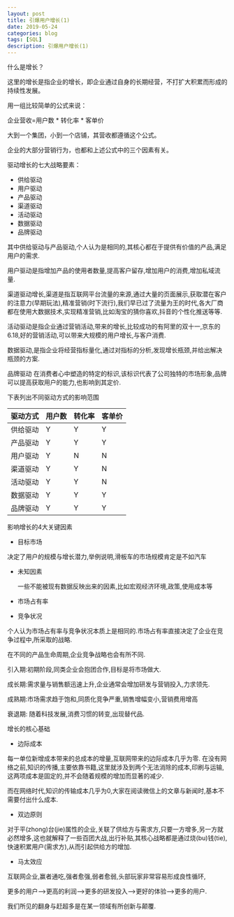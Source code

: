 ```yaml
---
layout: post
title: 引爆用户增长(1)
date: 2019-05-24
categories: blog
tags: [SQL]
description: 引爆用户增长(1)
---
```




什么是增长？

这里的增长是指企业的增长，即企业通过自身的长期经营，不打扩大积累而形成的持续性发展。

用一组比较简单的公式来说：

企业营收=用户数 * 转化率 * 客单价

大到一个集团，小到一个店铺，其营收都遵循这个公式。

企业的大部分营销行为，也都和上述公式中的三个因素有关。

驱动增长的七大战略要素：

- 供给驱动
- 用户驱动
- 产品驱动
- 渠道驱动
- 活动驱动
- 数据驱动
- 品牌驱动


其中供给驱动与产品驱动,个人认为是相同的,其核心都在于提供有价值的产品,满足用户的需求.

用户驱动是指增加产品的使用者数量,提高客户留存,增加用户的消费,增加私域流量.


渠道驱动增长,渠道是指互联网平台流量的来源,通过大量的页面展示,获取潜在客户的注意力(早期玩法),精准营销(时下流行),我们早已过了流量为王的时代,各大厂商都在使用大数据技术,实现精准营销,比如淘宝的猜你喜欢,抖音的个性化推送等等.

活动驱动是指企业通过营销活动,带来的增长,比较成功的有阿里的双十一,京东的6.18,好的营销活动,可以带来大规模的用户增长,与客户消费.

数据驱动,是指企业将经营指标量化,通过对指标的分析,发现增长瓶颈,并给出解决瓶颈的方案.

品牌驱动 在消费者心中塑造的特定的标识,该标识代表了公司独特的市场形象,品牌可以提高获取用户的能力,也影响到其定价.

下表列出不同驱动方式的影响范围

驱动方式 | 用户数 | 转化率 | 客单价
 --- | --- | ---  | ---
供给驱动 | Y | Y  | Y
产品驱动 | Y | Y  | Y
用户驱动 | Y | N  | N
渠道驱动 | Y | Y  | N
活动驱动 | Y | Y  | N
数据驱动 | Y | Y  | Y
品牌驱动 | Y | Y  | Y


影响增长的4大关键因素

- 目标市场

决定了用户的规模与增长潜力,举例说明,滑板车的市场规模肯定是不如汽车


- 未知因素
 
  一些不能被现有数据反映出来的因素,比如宏观经济环境,政策,使用成本等

- 市场占有率
- 竞争状况
 
个人认为市场占有率与竞争状况本质上是相同的.市场占有率直接决定了企业在竞争过程中,所采取的战略.

在不同的产品生命周期,企业竞争战略也会有所不同.

引入期:初期阶段,同类企业会抱团合作,目标是将市场做大.

成长期:需求量与销售额迅速上升,企业通常会增加研发与营销投入,力求领先.

成熟期:市场需求趋于饱和,同质化竞争严重,销售增幅变小,营销费用增高

衰退期: 随着科技发展,消费习惯的转变,出现替代品.


增长的核心基础

- 边际成本

每一单位新增成本带来的总成本的增量,互联网带来的边际成本几乎为零.
在没有网络之前,知识的传播,主要依靠书籍,这里就涉及到两个无法消除的成本,印刷与运输,这两项成本是固定的,并不会随着规模的增加而显著的减少.

而在网络时代,知识的传输成本几乎为0,大家在阅读微信上的文章与新闻时,基本不需要付出什么成本.

- 双边原则

对于平(zhong)台(jie)属性的企业,关联了供给方与需求方,只要一方增多,另一方就必然增多,这也就解释了一些百团大战,出行补贴,其核心战略都是通过烧(bu)钱(tie),快速积累用户(需求方),从而引起供给方的增加.

- 马太效应

互联网企业,赢者通吃,强者愈强,弱者愈弱,头部玩家非常容易形成良性循环,

更多的用户-->更高的利润-->更多的研发投入-->更好的体验-->更多的用户.

我们所见的翻身与赶超多是在某一领域有所创新与颠覆.







